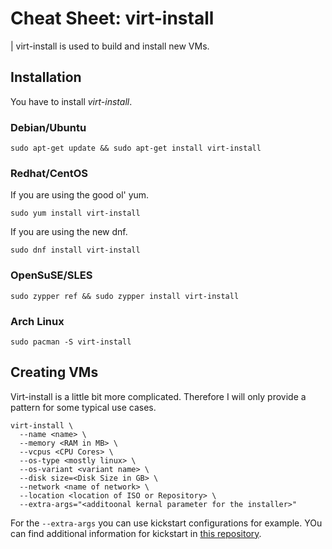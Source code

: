 # Cheat Sheet: virt-install

| virt-install is used to build and install new VMs.

## Installation

You have to install *virt-install*.

### Debian/Ubuntu

```
sudo apt-get update && sudo apt-get install virt-install
```

### Redhat/CentOS

If you are using the good ol' yum.

```
sudo yum install virt-install
```

If you are using the new dnf.

```
sudo dnf install virt-install
```

### OpenSuSE/SLES

```
sudo zypper ref && sudo zypper install virt-install
```

### Arch Linux

```
sudo pacman -S virt-install
```

## Creating VMs

Virt-install is a little bit more complicated. Therefore I will only provide a pattern for some typical use cases.

```
virt-install \
  --name <name> \
  --memory <RAM in MB> \
  --vcpus <CPU Cores> \
  --os-type <mostly linux> \
  --os-variant <variant name> \
  --disk size=<Disk Size in GB> \
  --network <name of network> \
  --location <location of ISO or Repository> \
  --extra-args="<additoonal kernal parameter for the installer>"
```

For the `--extra-args` you can use kickstart configurations for example. YOu can find additional information for kickstart in [this repository](https://github.com/while-true-do/kickstart).

